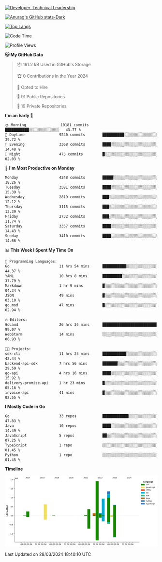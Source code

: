 <div>
  <a href="https://www.linkedin.com/in/arielpineiro/" target="_blank" rel="nofollow noopener noreferrer">
    <img src="https://img.shields.io/badge/-LinkedIn-%230077B5?style=for-the-badge&logo=linkedin&logoColor=white" alt="Developer, Technical Leadership" title="Ariel Piñeiro">
  </a>
</div>

[![Anurag's GitHub stats-Dark](https://github-readme-stats.vercel.app/api?username=arielsrv&show_icons=true&theme=dark#gh-dark-mode-only)](https://github.com/anuraghazra/github-readme-stats#gh-dark-mode-only)

[![Top Langs](https://github-readme-stats.vercel.app/api/top-langs/?username=arielsrv&layout=compact&langs_count=10&theme=dark#gh-dark-mode-only)](https://github.com/anuraghazra/github-readme-stats&theme=dark#gh-dark-mode-only)

<!--START_SECTION:waka-->
![Code Time](http://img.shields.io/badge/Code%20Time-727%20hrs%202%20mins-blue)

![Profile Views](http://img.shields.io/badge/Profile%20Views-1-blue)

**🐱 My GitHub Data** 

> 📦 161.2 kB Used in GitHub's Storage 
 > 
> 🏆 0 Contributions in the Year 2024
 > 
> 💼 Opted to Hire
 > 
> 📜 91 Public Repositories 
 > 
> 🔑 19 Private Repositories 
 > 
**I'm an Early 🐤** 

```text
🌞 Morning                10181 commits       ███████████░░░░░░░░░░░░░░   43.77 % 
🌆 Daytime                9240 commits        ██████████░░░░░░░░░░░░░░░   39.72 % 
🌃 Evening                3368 commits        ████░░░░░░░░░░░░░░░░░░░░░   14.48 % 
🌙 Night                  473 commits         █░░░░░░░░░░░░░░░░░░░░░░░░   02.03 % 
```
📅 **I'm Most Productive on Monday** 

```text
Monday                   4248 commits        █████░░░░░░░░░░░░░░░░░░░░   18.26 % 
Tuesday                  3581 commits        ████░░░░░░░░░░░░░░░░░░░░░   15.39 % 
Wednesday                2819 commits        ███░░░░░░░░░░░░░░░░░░░░░░   12.12 % 
Thursday                 3115 commits        ███░░░░░░░░░░░░░░░░░░░░░░   13.39 % 
Friday                   2732 commits        ███░░░░░░░░░░░░░░░░░░░░░░   11.74 % 
Saturday                 3357 commits        ████░░░░░░░░░░░░░░░░░░░░░   14.43 % 
Sunday                   3410 commits        ████░░░░░░░░░░░░░░░░░░░░░   14.66 % 
```


📊 **This Week I Spent My Time On** 

```text
💬 Programming Languages: 
Go                       11 hrs 54 mins      ███████████░░░░░░░░░░░░░░   44.37 % 
YAML                     10 hrs 8 mins       █████████░░░░░░░░░░░░░░░░   37.79 % 
Markdown                 1 hr 9 mins         █░░░░░░░░░░░░░░░░░░░░░░░░   04.34 % 
JSON                     49 mins             █░░░░░░░░░░░░░░░░░░░░░░░░   03.10 % 
go.mod                   47 mins             █░░░░░░░░░░░░░░░░░░░░░░░░   02.94 % 

🔥 Editors: 
GoLand                   26 hrs 36 mins      █████████████████████████   99.07 % 
WebStorm                 14 mins             ░░░░░░░░░░░░░░░░░░░░░░░░░   00.93 % 

🐱‍💻 Projects: 
sdk-cli                  11 hrs 23 mins      ███████████░░░░░░░░░░░░░░   42.44 % 
backend-api-sdk          7 hrs 56 mins       ███████░░░░░░░░░░░░░░░░░░   29.59 % 
go-api                   4 hrs 16 mins       ████░░░░░░░░░░░░░░░░░░░░░   15.92 % 
delivery-promise-api     1 hr 23 mins        █░░░░░░░░░░░░░░░░░░░░░░░░   05.16 % 
invoice-api              41 mins             █░░░░░░░░░░░░░░░░░░░░░░░░   02.55 % 
```

**I Mostly Code in Go** 

```text
Go                       33 repos            ████████████░░░░░░░░░░░░░   47.83 % 
Java                     10 repos            ████░░░░░░░░░░░░░░░░░░░░░   14.49 % 
JavaScript               5 repos             ██░░░░░░░░░░░░░░░░░░░░░░░   07.25 % 
TypeScript               1 repo              ░░░░░░░░░░░░░░░░░░░░░░░░░   01.45 % 
Python                   1 repo              ░░░░░░░░░░░░░░░░░░░░░░░░░   01.45 % 
```



**Timeline**

![Lines of Code chart](https://raw.githubusercontent.com/arielsrv/arielsrv/main/assets/bar_graph.png)


 Last Updated on 28/03/2024 18:40:10 UTC
<!--END_SECTION:waka-->
